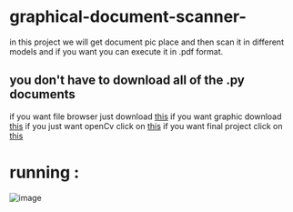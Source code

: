 # graphical-document-scanner-

in this project we will get document pic place and then scan it in different models and if you want you can execute it in .pdf format.

## you don't have to download all of the .py documents
if you want file browser just download [this](https://github.com/saharfk/graphical-document-scanner-/blob/main/fileBrowser.py) 
if you want graphic download [this](https://github.com/saharfk/graphical-document-scanner-/blob/main/fileScannerGUI.py) 
if you just want openCv click on [this](https://github.com/saharfk/graphical-document-scanner-/blob/main/scanner.py) 
if you want final project click on [this](https://github.com/saharfk/graphical-document-scanner-/blob/main/final%20doc%20scanner.py) 

# running :
![image](https://user-images.githubusercontent.com/71727363/112385213-f71e1580-8d0c-11eb-825d-0b525128a8ea.png)





